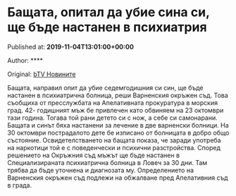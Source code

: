 
# Бащата, опитал да убие сина си, ще бъде настанен в психиатрия

Published at: **2019-11-04T13:01:00+00:00**

Author: ****

Original: [bTV Новините](https://btvnovinite.bg/bulgaria/bashta-opital-da-ubie-sina-si-shte-bade-nastanen-v-psihiatrija.html)

Бащата, направил опит да убие седемгодишния си син, ще бъде настанен в психиатрична болница, реши Варненския окръжен съд. Това съобщиха от пресслужбата на Апелативната прокуратура в морския град.
42- годишният мъж бе привлечен като обвиняем на 23 октомври тази година. Тогава той рани детето си с нож, а себе си самонарани. Бащата и синът бяха настанени за лечение в две варненски болници.
На 30 октомври пострадалото дете бе изписано от болницата в добро общо състояние. Освидетелстването на бащата показа, че заради употреба на наркотици той е с поведенчески и психични разстройства.
Според решението на Окръжния съд мъжът ще бъде настанен в Специализираната психиатрична болница в Ловеч за 30 дни. Там трябва да бъде уточнена и диагнозата му.
Определението на Варненския окръжен съд подлежи на обжалване пред Апелативния съд в града. 
